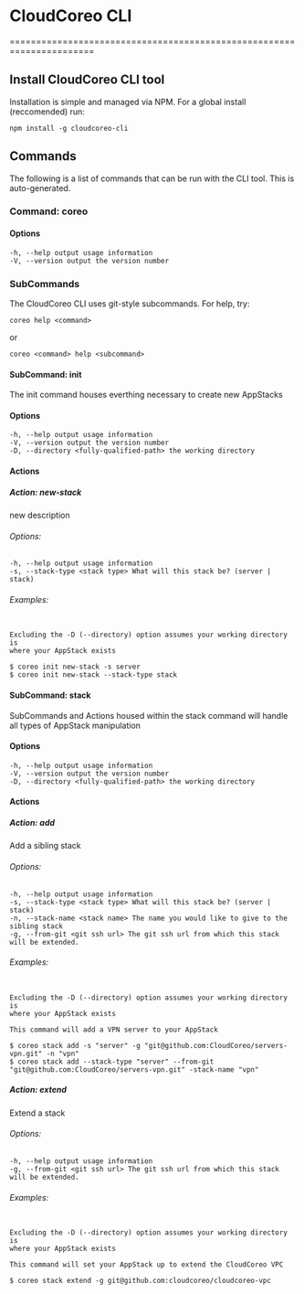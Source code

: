# CloudCoreo CLI
======================================================================

## Install CloudCoreo CLI tool

Installation is simple and managed via NPM. For a global install (reccomended) run:

```
npm install -g cloudcoreo-cli
```

## Commands

The following is a list of commands that can be run with the CLI tool. This is auto-generated.

### Command: **coreo**

#### Options

```
-h, --help output usage information
-V, --version output the version number
```

### SubCommands

The CloudCoreo CLI uses git-style subcommands.
For help, try:
```
coreo help <command>
```
or
```
coreo <command> help <subcommand>
```

#### SubCommand: init

The init command houses everthing necessary to create new AppStacks
#### Options

```
-h, --help output usage information
-V, --version output the version number
-D, --directory <fully-qualified-path> the working directory
```
#### Actions

##### Action: new-stack

  new description

###### Options:

```
-h, --help output usage information
-s, --stack-type <stack type> What will this stack be? (server | stack)
```
###### Examples:

```

Excluding the -D (--directory) option assumes your working directory is
where your AppStack exists

$ coreo init new-stack -s server
$ coreo init new-stack --stack-type stack
```

#### SubCommand: stack

SubCommands and Actions housed within the stack command will handle all types of AppStack manipulation
#### Options

```
-h, --help output usage information
-V, --version output the version number
-D, --directory <fully-qualified-path> the working directory
```
#### Actions

##### Action: add

  Add a sibling stack

###### Options:

```
-h, --help output usage information
-s, --stack-type <stack type> What will this stack be? (server | stack)
-n, --stack-name <stack name> The name you would like to give to the sibling stack
-g, --from-git <git ssh url> The git ssh url from which this stack will be extended.
```
###### Examples:

```

Excluding the -D (--directory) option assumes your working directory is
where your AppStack exists

This command will add a VPN server to your AppStack

$ coreo stack add -s "server" -g "git@github.com:CloudCoreo/servers-vpn.git" -n "vpn"
$ coreo stack add --stack-type "server" --from-git "git@github.com:CloudCoreo/servers-vpn.git" -stack-name "vpn"
```
##### Action: extend

  Extend a stack

###### Options:

```
-h, --help output usage information
-g, --from-git <git ssh url> The git ssh url from which this stack will be extended.
```
###### Examples:

```

Excluding the -D (--directory) option assumes your working directory is
where your AppStack exists

This command will set your AppStack up to extend the CloudCoreo VPC

$ coreo stack extend -g git@github.com:cloudcoreo/cloudcoreo-vpc
```
